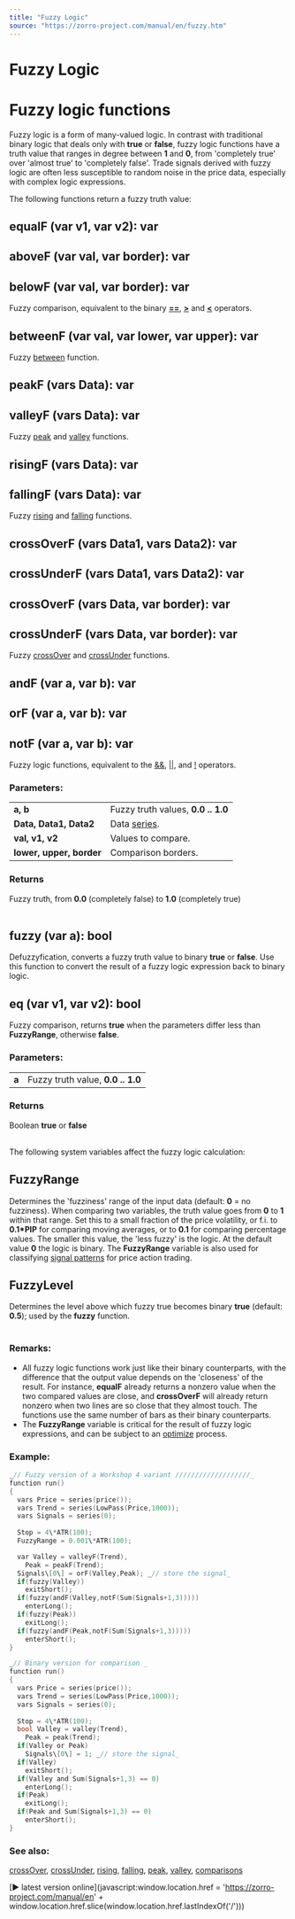 ```yaml
---
title: "Fuzzy Logic"
source: "https://zorro-project.com/manual/en/fuzzy.htm"
---
```


# Fuzzy Logic

# Fuzzy logic functions

Fuzzy logic is a form of many-valued logic. In contrast with traditional binary logic that deals only with **true** or **false**, fuzzy logic functions have a truth value that ranges in degree between **1** and **0**, from 'completely true' over 'almost true' to 'completely false'. Trade signals derived with fuzzy logic are often less susceptible to random noise in the price data, especially with complex logic expressions.

The following functions return a fuzzy truth value:

## equalF (var v1, var v2): var

## aboveF (var val, var border): var

## belowF (var val, var border): var

Fuzzy comparison, equivalent to the binary **[\==](comparisions.md)**, **[\>](comparisions.md)** and [**<**](comparisions.md) operators.

## betweenF (var val, var lower, var upper): var

Fuzzy [between](068_between.md) function.

## peakF (vars Data): var

## valleyF (vars Data): var

Fuzzy [peak](122_peak_valley.md) and [valley](122_peak_valley.md) functions.

## risingF (vars Data): var

## fallingF (vars Data): var

Fuzzy [rising](123_rising_falling.md) and [falling](123_rising_falling.md) functions.

## crossOverF (vars Data1, vars Data2): var

## crossUnderF (vars Data1, vars Data2): var

## crossOverF (vars Data, var border): var

## crossUnderF (vars Data, var border): var

Fuzzy [crossOver](121_crossOver_crossUnder.md) and [crossUnder](121_crossOver_crossUnder.md) functions.

## andF (var a, var b): var

## orF (var a, var b): var

## notF (var a, var b): var

Fuzzy logic functions, equivalent to the [&&](comparisions.md), [||](comparisions.md), and [!](comparisions.md) operators.

### Parameters:

<table border="0"><tbody><tr><td><strong>a, b</strong></td><td>Fuzzy truth values, <strong>0.0 .. 1.0</strong></td></tr><tr><td><strong>Data, Data1, Data2</strong></td><td>Data <a href="series.htm">series</a>.</td></tr><tr><td><strong>val, v1, v2</strong></td><td>Values to compare.</td></tr><tr><td><strong>lower, upper, border</strong></td><td>Comparison borders.</td></tr></tbody></table>

### Returns

Fuzzy truth, from **0.0** (completely false) to **1.0** (completely true)  
 

## fuzzy (var a): bool

Defuzzyfication, converts a fuzzy truth value to binary **true** or **false**. Use this function to convert the result of a fuzzy logic expression back to binary logic.

## eq (var v1, var v2): bool

Fuzzy comparison, returns **true** when the parameters differ less than **FuzzyRange**, otherwise **false**.

### Parameters:

<table border="0"><tbody><tr><td><strong>a</strong></td><td>Fuzzy truth value, <strong>0.0 .. 1.0</strong></td></tr></tbody></table>

### Returns

Boolean **true** or **false**  
 

The following system variables affect the fuzzy logic calculation:

## FuzzyRange

Determines the 'fuzziness' range of the input data (default: **0** = no fuzziness). When comparing two variables, the truth value goes from **0** to **1** within that range. Set this to a small fraction of the price volatility, or f.i. to **0.1\*PIP** for comparing moving averages, or to **0.1** for comparing percentage values. The smaller this value, the 'less fuzzy' is the logic. At the default value **0** the logic is binary. The **FuzzyRange** variable is also used for classifying [signal patterns](advisor.md) for price action trading.

## FuzzyLevel

Determines the level above which fuzzy true becomes binary **true** (default: **0.5**); used by the **fuzzy** function.  
 

### Remarks:

*   All fuzzy logic functions work just like their binary counterparts, with the difference that the output value depends on the 'closeness' of the result. For instance, **equalF** already returns a nonzero value when the two compared values are close, and **crossOverF** will already return nonzero when two lines are so close that they almost touch. The functions use the same number of bars as their binary counterparts.
*   The **FuzzyRange** variable is critical for the result of fuzzy logic expressions, and can be subject to an [optimize](107_optimize.md) process.

### Example:

```c
_// Fuzzy version of a Workshop 4 variant ///////////////////_
function run()
{
  vars Price = series(price());
  vars Trend = series(LowPass(Price,1000));
  vars Signals = series(0);
 
  Stop = 4\*ATR(100);
  FuzzyRange = 0.001\*ATR(100);

  var Valley = valleyF(Trend),
    Peak = peakF(Trend);
  Signals\[0\] = orF(Valley,Peak); _// store the signal_
  if(fuzzy(Valley))
    exitShort();
  if(fuzzy(andF(Valley,notF(Sum(Signals+1,3)))))
    enterLong();
  if(fuzzy(Peak))
    exitLong();
  if(fuzzy(andF(Peak,notF(Sum(Signals+1,3)))))
    enterShort();  
}

_// Binary version for comparison _ 
function run()
{
  vars Price = series(price());
  vars Trend = series(LowPass(Price,1000));
  vars Signals = series(0);
 
  Stop = 4\*ATR(100);
  bool Valley = valley(Trend),
    Peak = peak(Trend);
  if(Valley or Peak)
    Signals\[0\] = 1; _// store the signal_
  if(Valley)
    exitShort();
  if(Valley and Sum(Signals+1,3) == 0)
    enterLong();
  if(Peak)
    exitLong();
  if(Peak and Sum(Signals+1,3) == 0)
    enterShort();  
}
```

### See also:

[crossOver](121_crossOver_crossUnder.md), [crossUnder](121_crossOver_crossUnder.md), [rising](123_rising_falling.md), [falling](123_rising_falling.md), [peak](122_peak_valley.md), [valley](122_peak_valley.md), [comparisons](comparisions.md)

[► latest version online](javascript:window.location.href = 'https://zorro-project.com/manual/en' + window.location.href.slice\(window.location.href.lastIndexOf\('/'\)\))